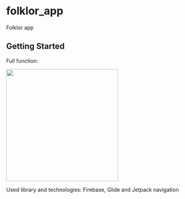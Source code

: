 # folklor_app

Folklor app

## Getting Started

Full function:

<p align="left">
  <img src="video/folklor.gif" width="300">
</p>

Used library and technologies: Firebase, Glide and Jetpack navigation
